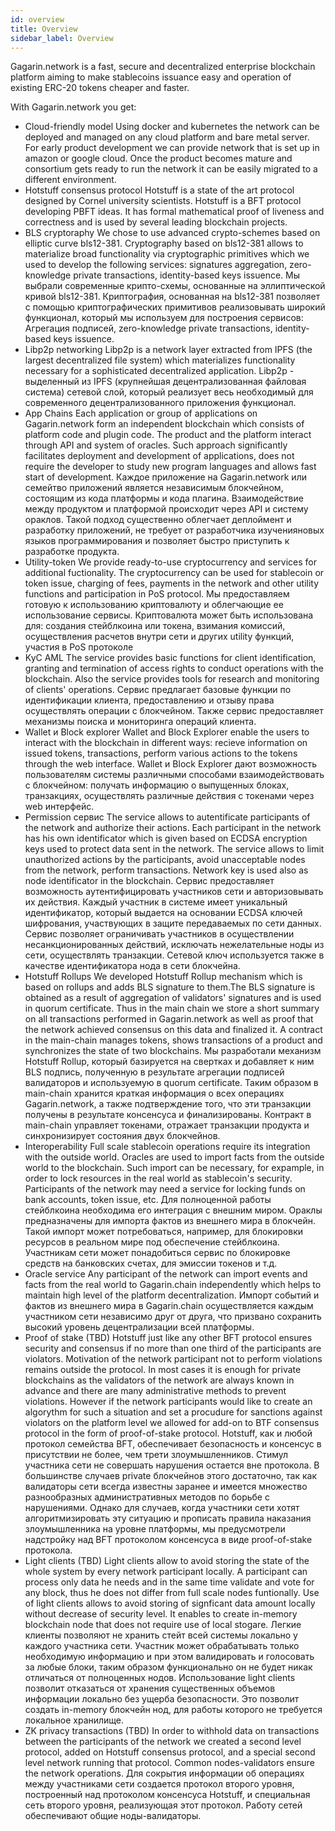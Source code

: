 ```yaml
---
id: overview
title: Overview
sidebar_label: Overview
---
```


Gagarin.network is a fast, secure and decentralized enterprise blockchain platform aiming to make stablecoins issuance easy and operation of existing ERC-20 tokens cheaper and faster.

With Gagarin.network you get:

- Cloud-friendly model 
Using docker and kubernetes the network can be deployed and managed on any cloud platform and bare metal server. For early product development we can provide network that is set up in amazon or google cloud. Once the product becomes mature and consortium gets ready to run the network it can be easily migrated to a different environment.
- Hotstuff consensus protocol
Hotstuff is a state of the art protocol designed by Cornel university scientists. Hotstuff is a BFT protocol developing PBFT ideas. It has formal mathematical proof of liveness and correctness and is used by several leading blockchain projects. 
- BLS cryptoraphy
We chose to use advanced crypto-schemes based on elliptic curve bls12-381. Cryptography based on bls12-381 allows to materialize broad functionality via cryptographic primitives which we used to develop the following services: signatures aggregation, zero-knowledge private transactions, identity-based keys issuence. 
Мы выбрали современные крипто-схемы, основанные на  эллиптической кривой bls12-381. Криптография, основанная на bls12-381 позволяет с помощью криптографических примитивов реализовывать широкий функционал, который мы используем для построения сервисов: Агрегация подписей, zero-knowledge private transactions, identity-based keys issuence.
- Libp2p networking
Libp2p is a network layer extracted from IPFS (the largest decentralized file system) which materializes functionality necessary for a sophisticated decentralized application.
Libp2p - выделенный из IPFS (крупнейшая децентрализованная файловая система) сетевой слой, который реализует весь необходимый для современного децентрализованного приложения функционал.
-  App Chains
Each application or group of applications on Gagarin.network form an independent blockchain which consists of platform code and plugin code.  The product and the platform interact through API and system of oracles.  Such approach significantly facilitates deployment and development of applications, does not require the developer to study new program languages and allows fast start of development.
Каждое приложение на Gagarin.network или семейтво приложений является независимым блокчейном, состоящим из кода платформы и кода плагина. Взаимодействие между продуктом и платформой происходит через API и систему ораклов.
Такой подход существенно облегчает деплоймент и разработку приложений, не требует от разработчика изученияновых языков программирования и позволяет быстро приступить к разработке продукта.
- Utility-token
We provide ready-to-use cryptocurrency and services for additional fuctionality. The cryptocurrency can be used for stablecoin or token issue, charging of fees, payments in the network and other utility functions and participation in PoS protocol. 
Мы предоставляем готовую к использованию криптовалюту и облегчающие ее использование сервисы. 
Криптовалюта может быть использована  для: создания стейблкоина или токена, взимания комиссий, осуществления расчетов внутри сети  и других utility функций, участия в PoS протоколе
- KyC AML
The service provides basic functions for client identification, granting and termination of access rights to conduct operations with the blockchain. Also the service provides tools for research and monitoring of clients' operations.
Сервис предлагает базовые функции по идентификации клиента, предоставлению и отзыву права осуществлять операции с блокчейном.
Также сервис предоставляет механизмы поиска и мониторинга операций клиента.
- Wallet и Block explorer
Wallet and Block Explorer enable the users to interact with the blockchain in different ways: recieve information on issued tokens, transactions, perform various actions to the tokens through the web interface.
Wallet и Block Explorer дают возможность пользователям системы различными способами взаимодействовать с блокчейном: получать информацию о выпущенных блоках, транзакциях,  осуществлять различные действия с токенами через web интерфейс.
- Permission сервис
The service allows to autentificate participants of the network and authorize their actions. Each participant in the network has his own identificator which is given based on ECDSA encryption keys used to protect data sent in the network. The service allows to limit unauthorized actions by the participants, avoid unacceptable nodes from the network, perform transactions. Network key is used also as node identificator in the blockchain.
Сервис предоставляет возможность аутентифицировать участников сети и авторизовывать их действия. Каждый участник в системе имеет уникальный идентификатор, который выдается на основании ECDSA ключей шифрования, участвующих в защите передаваемых по сети данных. Сервис позволяет ограничивать участников в осуществлении несанкционированных действий, исключать нежелательные ноды из сети, осуществлять транзакции. Сетевой ключ используется также в качестве идентификатора нода в сети блокчейна.
- Hotstuff Rollups
We developed Hotstuff Rollup mechanism which is based on rollups and adds BLS signature to them.The BLS signature is obtained as a result of aggregation of validators' signatures and is used in quorum certificate. Thus in the main chain we store a short summary on all transactions performed in Gagarin.network as well as proof that the network achieved consensus on this data and finalized it. A contract in the main-chain manages tokens, shows transactions of a product and synchronizes the state of two blockchains.
Мы разработали механизм Hotstuff Rollup, который базируется на свертках и добавляет к ним BLS подпись, полученную в результате агрегации подписей валидаторов и используемую в quorum certificate. Таким образом в main-chain хранится краткая информация о всех операциях Gagarin.network, а также подтверждение того, что эти транзакции получены в результате консенсуса и финализированы. Контракт в main-chain управляет токенами, отражает транзакции продукта и синхронизирует состояния двух блокчейнов. 
- Interoperability
Full scale stablecoin operations require its integration with the outside world. Oracles are used to import facts from the outside world to the blockchain. Such import can be necessary, for expample, in order to lock resources in the real world as stablecoin's security. Participants of the network may need a service for locking funds on bank accounts, token issue, etc. Для полноценной работы стейблкоина необходима его интеграция с внешним миром. Ораклы предназначены для импорта фактов из внешнего мира в блокчейн. Такой импорт может потребоваться, например, для блокировки ресурсов в реальном мире под обеспечение стейблкоина. Участникам сети может понадобиться сервис по блокировке средств на банковских счетах, для эмиссии токенов и т.д.
-   Oracle service
Any participant of the network can import events and facts from the real world to Gagarin.chain independently which helps to maintain high level of the platform decentralization. Импорт событий и фактов из внешнего мира в Gagarin.chain осуществляется каждым участником сети независимо друг от друга, что призвано сохранить высокий уровень децентрализации всей платформы. 
- Proof of stake (TBD)
Hotstuff just like any other BFT protocol ensures security and consensus if no more than one third of the participants are violators. Motivation of the network participant not to perform violations remains outside the protocol. In most cases it is enough for private blockchains as the validators of the network are always known in advance and there are many administrative methods to prevent violations. However  if the network participants would like to create an algorythm for such a situation and set a procudure for sanctions against violators on the platform level we allowed for add-on to BTF consensus protocol in the form of proof-of-stake protocol.
Hotstuff, как и любой протокол семейства BFT, обеспечивает безопасность и консенсус в присутствии не более, чем трети злоумышленников. Стимул участника сети не совершать нарушения остается вне протокола. В большинстве случаев private блокчейнов этого достаточно, так как валидаторы сети всегда известны заранее и имеется множество разнообразных административных методов по борьбе с нарушениями. Однако для случаев, когда участники сети хотят алгоритмизировать эту ситуацию и прописать правила наказания злоумышленника на уровне платформы, мы предусмотрели надстройку над BFT протоколом консенсуса в виде proof-of-stake протокола. 
- Light clients (TBD)
Light clients allow to avoid storing the state of the whole system by every network participant locally. A participant can process only data he needs and in the same time validate and vote for any block, thus he does not differ from full scale nodes funtionally. Use of light clients allows to avoid storing of signficant data amount locally without decrease of security level. It enables to create in-memory blockchain node that does not require use of local stogare.
Легкие клиенты позволяют не хранить стейт всей системы локально у каждого участника сети. Участник может обрабатывать только необходимую информацию и при этом валидировать и голосовать за любые блоки, таким образом функционально он не будет никак отличаться от полноценных нодов. Использование light clients позволит отказаться от хранения существенных объемов информации локально без ущерба безопасности. Это позволит создать in-memory блокчейн нод, для работы которого не требуется локальное хранилище.
- ZK privacy transactions (TBD)
In order to withhold data on transactions between the participants of the network we created a second level protocol, added on Hotstuff consensus protocol, and a special second level network running that protocol. Common nodes-validators ensure the network operations. Для сокрытия информации об операциях между участниками сети создается протокол второго уровня, построенный над протоколом консенсуса Hotstuff, и специальная сеть второго уровня, реализующая этот протокол. Работу сетей обеспечивают общие ноды-валидаторы.
